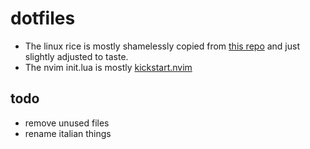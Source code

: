 # dotfiles

- The linux rice is mostly shamelessly copied from [this repo](https://github.com/jifuwater/Cattendeavour) and just slightly adjusted to taste.
- The nvim init.lua is mostly [kickstart.nvim](https://github.com/nvim-lua/kickstart.nvim)

## todo
- remove unused files
- rename italian things
